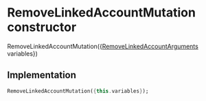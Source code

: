 


# RemoveLinkedAccountMutation constructor







RemoveLinkedAccountMutation({[RemoveLinkedAccountArguments](../../graphql_accounts_account_queries.graphql/RemoveLinkedAccountArguments-class.md) variables})





## Implementation

```dart
RemoveLinkedAccountMutation({this.variables});
```







